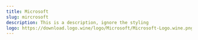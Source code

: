 ```yaml
---
title: Microsoft
slug: mircrosoft
description: This is a description, ignore the styling
logo: https://download.logo.wine/logo/Microsoft/Microsoft-Logo.wine.png
---
```

